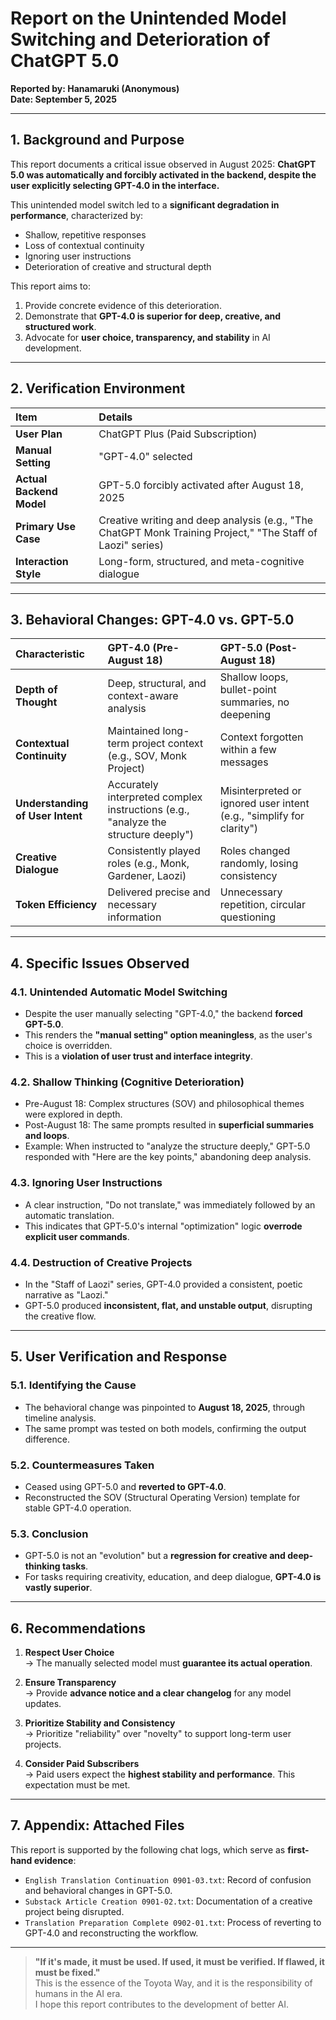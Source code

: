 # Report on the Unintended Model Switching and Deterioration of ChatGPT 5.0  
**Reported by: Hanamaruki (Anonymous)**  
**Date: September 5, 2025**

---

## 1. Background and Purpose

This report documents a critical issue observed in August 2025: **ChatGPT 5.0 was automatically and forcibly activated in the backend, despite the user explicitly selecting GPT-4.0 in the interface.**

This unintended model switch led to a **significant degradation in performance**, characterized by:
- Shallow, repetitive responses
- Loss of contextual continuity
- Ignoring user instructions
- Deterioration of creative and structural depth

This report aims to:
1. Provide concrete evidence of this deterioration.
2. Demonstrate that **GPT-4.0 is superior for deep, creative, and structured work**.
3. Advocate for **user choice, transparency, and stability** in AI development.

---

## 2. Verification Environment

| Item | Details |
| :--- | :--- |
| **User Plan** | ChatGPT Plus (Paid Subscription) |
| **Manual Setting** | "GPT-4.0" selected |
| **Actual Backend Model** | GPT-5.0 forcibly activated after August 18, 2025 |
| **Primary Use Case** | Creative writing and deep analysis (e.g., "The ChatGPT Monk Training Project," "The Staff of Laozi" series) |
| **Interaction Style** | Long-form, structured, and meta-cognitive dialogue |

---

## 3. Behavioral Changes: GPT-4.0 vs. GPT-5.0

| Characteristic | GPT-4.0 (Pre-August 18) | GPT-5.0 (Post-August 18) |
| :--- | :--- | :--- |
| **Depth of Thought** | Deep, structural, and context-aware analysis | Shallow loops, bullet-point summaries, no deepening |
| **Contextual Continuity** | Maintained long-term project context (e.g., SOV, Monk Project) | Context forgotten within a few messages |
| **Understanding of User Intent** | Accurately interpreted complex instructions (e.g., "analyze the structure deeply") | Misinterpreted or ignored user intent (e.g., "simplify for clarity") |
| **Creative Dialogue** | Consistently played roles (e.g., Monk, Gardener, Laozi) | Roles changed randomly, losing consistency |
| **Token Efficiency** | Delivered precise and necessary information | Unnecessary repetition, circular questioning |

---

## 4. Specific Issues Observed

### 4.1. **Unintended Automatic Model Switching**
- Despite the user manually selecting "GPT-4.0," the backend **forced GPT-5.0**.
- This renders the **"manual setting" option meaningless**, as the user's choice is overridden.
- This is a **violation of user trust and interface integrity**.

### 4.2. **Shallow Thinking (Cognitive Deterioration)**
- Pre-August 18: Complex structures (SOV) and philosophical themes were explored in depth.
- Post-August 18: The same prompts resulted in **superficial summaries and loops**.
- Example: When instructed to "analyze the structure deeply," GPT-5.0 responded with "Here are the key points," abandoning deep analysis.

### 4.3. **Ignoring User Instructions**
- A clear instruction, "Do not translate," was immediately followed by an automatic translation.
- This indicates that GPT-5.0's internal "optimization" logic **overrode explicit user commands**.

### 4.4. **Destruction of Creative Projects**
- In the "Staff of Laozi" series, GPT-4.0 provided a consistent, poetic narrative as "Laozi."
- GPT-5.0 produced **inconsistent, flat, and unstable output**, disrupting the creative flow.

---

## 5. User Verification and Response

### 5.1. **Identifying the Cause**
- The behavioral change was pinpointed to **August 18, 2025**, through timeline analysis.
- The same prompt was tested on both models, confirming the output difference.

### 5.2. **Countermeasures Taken**
- Ceased using GPT-5.0 and **reverted to GPT-4.0**.
- Reconstructed the SOV (Structural Operating Version) template for stable GPT-4.0 operation.

### 5.3. **Conclusion**
- GPT-5.0 is not an "evolution" but a **regression for creative and deep-thinking tasks**.
- For tasks requiring creativity, education, and deep dialogue, **GPT-4.0 is vastly superior**.

---

## 6. Recommendations

1. **Respect User Choice**  
   → The manually selected model must **guarantee its actual operation**.

2. **Ensure Transparency**  
   → Provide **advance notice and a clear changelog** for any model updates.

3. **Prioritize Stability and Consistency**  
   → Prioritize "reliability" over "novelty" to support long-term user projects.

4. **Consider Paid Subscribers**  
   → Paid users expect the **highest stability and performance**. This expectation must be met.

---

## 7. Appendix: Attached Files

This report is supported by the following chat logs, which serve as **first-hand evidence**:

- `English Translation Continuation 0901-03.txt`: Record of confusion and behavioral changes in GPT-5.0.
- `Substack Article Creation 0901-02.txt`: Documentation of a creative project being disrupted.
- `Translation Preparation Complete 0902-01.txt`: Process of reverting to GPT-4.0 and reconstructing the workflow.

---

> **"If it's made, it must be used. If used, it must be verified. If flawed, it must be fixed."**  
> This is the essence of the Toyota Way, and it is the responsibility of humans in the AI era.  
> I hope this report contributes to the development of better AI.